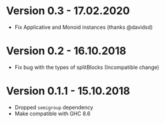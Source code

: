 # Version 0.3 - 17.02.2020
* Fix Applicative and Monoid instances (thanks @davidsd)

# Version 0.2 - 16.10.2018
* Fix bug with the types of splitBlocks (Incompatible change)

# Version 0.1.1 - 15.10.2018

* Dropped `semigroup` dependency
* Make compatible with GHC 8.6



